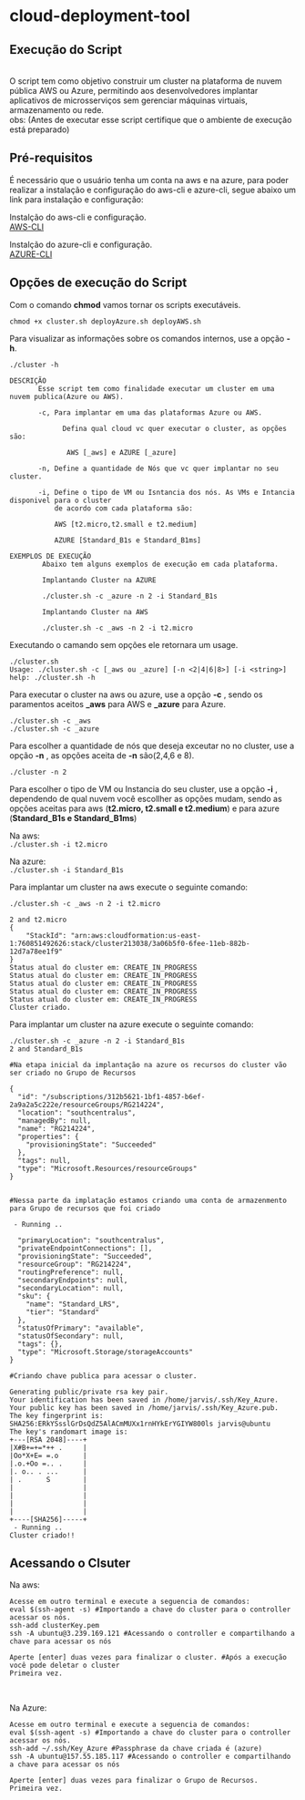 # cloud-deployment-tool

## Execução do Script 
<br>
O script tem como objetivo construir um cluster na plataforma de nuvem pública AWS ou Azure, permitindo aos desenvolvedores implantar aplicativos de microsserviços sem gerenciar máquinas virtuais, armazenamento ou rede.
<br>
obs: (Antes de executar esse script certifique que o ambiente de execução está preparado)<br>

## Pré-requisitos

É necessário que o usuário tenha um conta na aws e na azure, para poder realizar a instalação e configuração do aws-cli e azure-cli, segue abaixo um link para instalação e configuração:

Instalção do aws-cli e configuração.<br>
[AWS-CLI](https://github.com/AnttoniC/cloud-deployment-tool/tree/main/Cluster/Aws-CLI)<br>

Instalção do azure-cli e configuração.<br>
[AZURE-CLI](https://github.com/AnttoniC/cloud-deployment-tool/tree/main/Cluster/Azure-CLI)<br>

## Opções de execução do Script
Com o comando **chmod** vamos tornar os scripts executáveis. <br>

`chmod +x cluster.sh deployAzure.sh deployAWS.sh`

Para visualizar as informações sobre os comandos internos, use a opção **-h**.
<br>

```
./cluster -h
 
DESCRIÇÃO
       Esse script tem como finalidade executar um cluster em uma nuvem publica(Azure ou AWS).

       -c, Para implantar em uma das plataformas Azure ou AWS.

             Defina qual cloud vc quer executar o cluster, as opções são:

              AWS [_aws] e AZURE [_azure]

       -n, Define a quantidade de Nós que vc quer implantar no seu cluster.

       -i, Define o tipo de VM ou Isntancia dos nós. As VMs e Intancia disponivel para o cluster
           de acordo com cada plataforma são:

           AWS [t2.micro,t2.small e t2.medium]

           AZURE [Standard_B1s e Standard_B1ms]

EXEMPLOS DE EXECUÇÃO
        Abaixo tem alguns exemplos de execução em cada plataforma.

        Implantando Cluster na AZURE

        ./cluster.sh -c _azure -n 2 -i Standard_B1s

        Implantando Cluster na AWS

        ./cluster.sh -c _aws -n 2 -i t2.micro

```
Executando o camando sem opções ele retornara um usage. <br>
```
./cluster.sh
Usage: ./cluster.sh -c [_aws ou _azure] [-n <2|4|6|8>] [-i <string>]
help: ./cluster.sh -h

```

Para executar o cluster na aws ou azure, use a opção **-c** , sendo os paramentos aceitos **_aws** para AWS e **_azure** para Azure. 

`./cluster.sh -c _aws`<br>
`./cluster.sh -c _azure`<br>

Para escolher a quantidade de nós que deseja exceutar no no cluster, use a opção **-n** , as opções aceita de **-n** são(2,4,6 e 8).<br> 

`./cluster -n 2`<br>

Para escolher o tipo de VM ou Instancia do seu cluster, use a opção **-i** , dependendo de qual nuvem você escollher as opções mudam, sendo as opções aceitas para aws (**t2.micro, t2.small e t2.medium**) e para azure (**Standard_B1s e Standard_B1ms**)

Na aws:<br>
`./cluster.sh -i t2.micro`<br>

Na azure:<br>
`./cluster.sh -i Standard_B1s`<br>

Para implantar um cluster na aws execute o seguinte comando:<br>

```
./cluster.sh -c _aws -n 2 -i t2.micro

2 and t2.micro 
{
    "StackId": "arn:aws:cloudformation:us-east-1:760851492626:stack/cluster213038/3a06b5f0-6fee-11eb-882b-12d7a78ee1f9"
}
Status atual do cluster em: CREATE_IN_PROGRESS
Status atual do cluster em: CREATE_IN_PROGRESS
Status atual do cluster em: CREATE_IN_PROGRESS
Status atual do cluster em: CREATE_IN_PROGRESS
Status atual do cluster em: CREATE_IN_PROGRESS
Cluster criado.

```
Para implantar um cluster na azure execute o seguinte comando:<br>

```
./cluster.sh -c _azure -n 2 -i Standard_B1s
2 and Standard_B1s

#Na etapa inicial da implantação na azure os recursos do cluster vão ser criado no Grupo de Recursos

{
  "id": "/subscriptions/312b5621-1bf1-4857-b6ef-2a9a2a5c222e/resourceGroups/RG214224",
  "location": "southcentralus",
  "managedBy": null,
  "name": "RG214224",
  "properties": {
    "provisioningState": "Succeeded"
  },
  "tags": null,
  "type": "Microsoft.Resources/resourceGroups"
}


#Nessa parte da implatação estamos criando uma conta de armazenmento para Grupo de recursos que foi criado

 - Running .. 

  "primaryLocation": "southcentralus",
  "privateEndpointConnections": [],
  "provisioningState": "Succeeded",
  "resourceGroup": "RG214224",
  "routingPreference": null,
  "secondaryEndpoints": null,
  "secondaryLocation": null,
  "sku": {
    "name": "Standard_LRS",
    "tier": "Standard"
  },
  "statusOfPrimary": "available",
  "statusOfSecondary": null,
  "tags": {},
  "type": "Microsoft.Storage/storageAccounts"
}

#Criando chave publica para acessar o cluster.

Generating public/private rsa key pair.
Your identification has been saved in /home/jarvis/.ssh/Key_Azure.
Your public key has been saved in /home/jarvis/.ssh/Key_Azure.pub.
The key fingerprint is:
SHA256:ERkYSsslGrDsQdZ5AlACmMUXx1rnHYkErYGIYW800ls jarvis@ubuntu
The key's randomart image is:
+---[RSA 2048]----+
|X#B+=+=*++ .     |
|Oo*X+E= =.o      |
|.o.+Oo =.. .     |
|. o.. . ...      |
| .      S        |
|                 |
|                 |
|                 |
|                 |
+----[SHA256]-----+
 - Running ..   
Cluster criado!!
```

## Acessando o Clsuter

Na aws: <br>
```
Acesse em outro terminal e execute a seguencia de comandos:
eval $(ssh-agent -s) #Importando a chave do cluster para o controller acessar os nós.
ssh-add clusterKey.pem 
ssh -A ubuntu@3.239.169.121 #Acessando o controller e compartilhando a chave para acessar os nós

Aperte [enter] duas vezes para finalizar o cluster. #Após a execução você pode deletar o cluster
Primeira vez.
```
<br>

Na Azure: <br>

```
Acesse em outro terminal e execute a seguencia de comandos:
eval $(ssh-agent -s) #Importando a chave do cluster para o controller acessar os nós.
ssh-add ~/.ssh/Key_Azure #Passphrase da chave criada é (azure)
ssh -A ubuntu@157.55.185.117 #Acessando o controller e compartilhando a chave para acessar os nós

Aperte [enter] duas vezes para finalizar o Grupo de Recursos.
Primeira vez.
```
